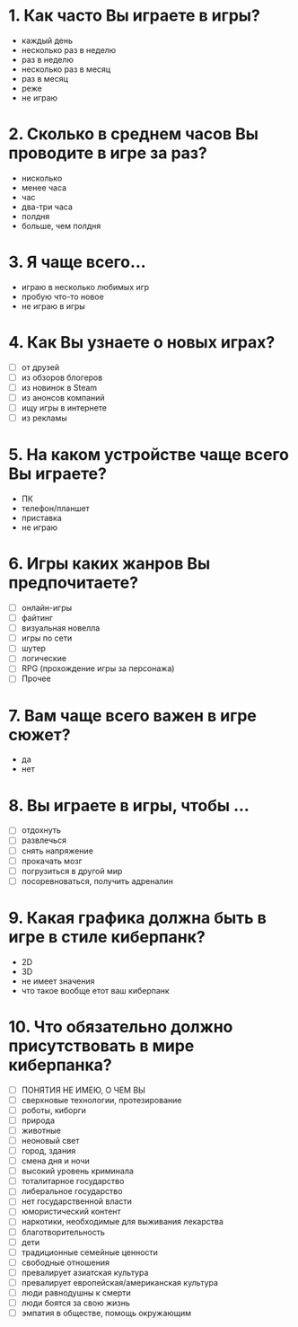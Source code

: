 # 1. Как часто Вы играете в игры? 
* каждый день
* несколько раз в неделю
* раз в неделю
* несколько раз в месяц
* раз в месяц
* реже
* не играю
# 2. Сколько в среднем часов Вы проводите в игре за раз?
* нисколько
* менее часа
* час
* два-три часа
* полдня
* больше, чем полдня
# 3. Я чаще всего...
* играю в несколько любимых игр
* пробую что-то новое
* не играю в игры
# 4. Как Вы узнаете о новых играх?
- [ ] от друзей
- [ ] из обзоров блогеров
- [ ] из новинок в Steam
- [ ] из анонсов компаний
- [ ] ищу игры в интернете
- [ ] из рекламы
# 5. На каком устройстве чаще всего Вы играете? 
* ПК
* телефон/планшет
* приставка
* не играю
# 6. Игры каких жанров Вы предпочитаете? 
- [ ] онлайн-игры
- [ ] файтинг
- [ ] визуальная новелла
- [ ] игры по сети 
- [ ] шутер
- [ ] логические
- [ ] RPG (прохождение игры за персонажа)
- [ ] Прочее
# 7. Вам чаще всего важен в игре сюжет?
* да
* нет
# 8. Вы играете в игры, чтобы …
- [ ] отдохнуть
- [ ] развлечься
- [ ] снять напряжение
- [ ] прокачать мозг
- [ ] погрузиться в другой мир
- [ ] посоревноваться, получить адреналин
# 9. Какая графика должна быть в игре в стиле киберпанк?
* 2D
* 3D
* не имеет значения
* что такое вообще етот ваш киберпанк
# 10. Что обязательно должно присутствовать в мире киберпанка?
- [ ] ПОНЯТИЯ НЕ ИМЕЮ, О ЧЕМ ВЫ
- [ ] сверхновые технологии, протезирование
- [ ] роботы, киборги
- [ ] природа
- [ ] животные
- [ ] неоновый свет
- [ ] город, здания
- [ ] смена дня и ночи
- [ ] высокий уровень криминала
- [ ] тоталитарное государство
- [ ] либеральное государство
- [ ] нет государственной власти
- [ ] юмористический контент
- [ ] наркотики, необходимые для выживания лекарства
- [ ] благотворительность
- [ ] дети
- [ ] традиционные семейные ценности
- [ ] свободные отношения
- [ ] превалирует азиатская культура
- [ ] превалирует европейская/американская культура
- [ ] люди равнодушны к смерти
- [ ] люди боятся за свою жизнь
- [ ] эмпатия в обществе, помощь окружающим
